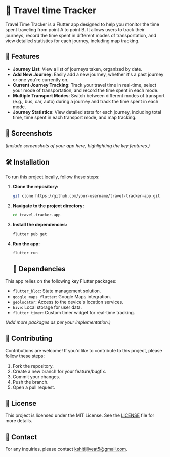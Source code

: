 # 🚀 Travel time Tracker

Travel Time Tracker is a Flutter app designed to help you monitor the time spent traveling from point A to point B. It allows users to track their journeys, record the time spent in different modes of transportation, and view detailed statistics for each journey, including map tracking.

## 📱 Features

- **Journey List**: View a list of journeys taken, organized by date.
- **Add New Journey**: Easily add a new journey, whether it's a past journey or one you're currently on.
- **Current Journey Tracking**: Track your travel time in real-time, select your mode of transportation, and record the time spent in each mode.
- **Multiple Transport Modes**: Switch between different modes of transport (e.g., bus, car, auto) during a journey and track the time spent in each mode.
- **Journey Statistics**: View detailed stats for each journey, including total time, time spent in each transport mode, and map tracking.

## 🎨 Screenshots

*(Include screenshots of your app here, highlighting the key features.)*

## 🛠️ Installation

To run this project locally, follow these steps:

1. **Clone the repository:**
   ```bash
   git clone https://github.com/your-username/travel-tracker-app.git
   ```
2. **Navigate to the project directory:** 
   ```bash
   cd travel-tracker-app
   ```
3. **Install the dependencies:**
   ```bash
   flutter pub get
   ```
4. **Run the app:**
   ```bash
   flutter run
   ```


   ## 🧩 Dependencies

This app relies on the following key Flutter packages:

- `flutter_bloc`: State management solution.
- `google_maps_flutter`: Google Maps integration.
- `geolocator`: Access to the device's location services.
- `hive`: Local storage for user data.
- `flutter_timer`: Custom timer widget for real-time tracking.

*(Add more packages as per your implementation.)*

## 🤝 Contributing

Contributions are welcome! If you'd like to contribute to this project, please follow these steps:

1. Fork the repository.
2. Create a new branch for your feature/bugfix.
3. Commit your changes.
4. Push the branch.
5. Open a pull request.

## 📄 License

This project is licensed under the MIT License. See the [LICENSE](LICENSE) file for more details.

## 📧 Contact

For any inquiries, please contact [kshitijliveat5@gmail.com](mailto:your-email@example.com).

